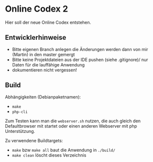 # Online Codex 2

Hier soll der neue Online Codex entstehen.

## Entwicklerhinweise

- Bitte eigenen Branch anlegen die Änderungen werden dann von mir (Martin) in den master gemergt
- Bitte keine Projektdateien aus der IDE pushen (siehe .gitignore)/ nur Daten für die lauffähige Anwendung
- dokumentieren nicht vergessen!

## Build

Abhängigkeiten (Debianpaketnamen):
- `make`
- `php-cli`

Zum Testen kann man die `webserver.sh` nutzen, die auch gleich den Defaultbrowser mit startet oder einen anderen Webserver mit php Unterstützung.

Zu verwendene Buildtargets:
- `make` bzw `make all` baut die Anwendung in `./build/`
- `make clean` löscht dieses Verzeichnis 
